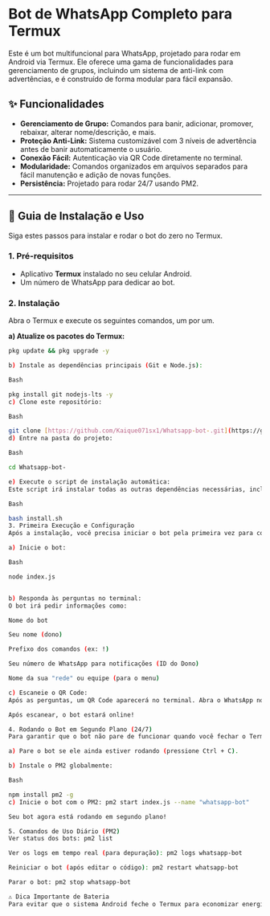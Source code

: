 # Bot de WhatsApp Completo para Termux

Este é um bot multifuncional para WhatsApp, projetado para rodar em Android via Termux. Ele oferece uma gama de funcionalidades para gerenciamento de grupos, incluindo um sistema de anti-link com advertências, e é construído de forma modular para fácil expansão.

## ✨ Funcionalidades

- **Gerenciamento de Grupo:** Comandos para banir, adicionar, promover, rebaixar, alterar nome/descrição, e mais.
- **Proteção Anti-Link:** Sistema customizável com 3 níveis de advertência antes de banir automaticamente o usuário.
- **Conexão Fácil:** Autenticação via QR Code diretamente no terminal.
- **Modularidade:** Comandos organizados em arquivos separados para fácil manutenção e adição de novas funções.
- **Persistência:** Projetado para rodar 24/7 usando PM2.

---

## 🚀 Guia de Instalação e Uso

Siga estes passos para instalar e rodar o bot do zero no Termux.

### 1. Pré-requisitos

-   Aplicativo **Termux** instalado no seu celular Android.
-   Um número de WhatsApp para dedicar ao bot.

### 2. Instalação

Abra o Termux e execute os seguintes comandos, um por um.

**a) Atualize os pacotes do Termux:**
```bash
pkg update && pkg upgrade -y

b) Instale as dependências principais (Git e Node.js):

Bash

pkg install git nodejs-lts -y
c) Clone este repositório:

Bash

git clone [https://github.com/Kaique071sx1/Whatsapp-bot-.git](https://github.com/Kaique071sx1/Whatsapp-bot-.git)
d) Entre na pasta do projeto:

Bash

cd Whatsapp-bot-

e) Execute o script de instalação automática:
Este script irá instalar todas as outras dependências necessárias, incluindo as da npm.

Bash

bash install.sh
3. Primeira Execução e Configuração
Após a instalação, você precisa iniciar o bot pela primeira vez para configurá-lo.

a) Inicie o bot:

Bash

node index.js


b) Responda às perguntas no terminal:
O bot irá pedir informações como:

Nome do bot

Seu nome (dono)

Prefixo dos comandos (ex: !)

Seu número de WhatsApp para notificações (ID do Dono)

Nome da sua "rede" ou equipe (para o menu)

c) Escaneie o QR Code:
Após as perguntas, um QR Code aparecerá no terminal. Abra o WhatsApp no seu celular principal, vá em Configurações > Aparelhos Conectados > Conectar um aparelho e escaneie o código.

Após escanear, o bot estará online!

4. Rodando o Bot em Segundo Plano (24/7)
Para garantir que o bot não pare de funcionar quando você fechar o Termux, vamos usar o PM2, um gerenciador de processos.

a) Pare o bot se ele ainda estiver rodando (pressione Ctrl + C).

b) Instale o PM2 globalmente:

Bash

npm install pm2 -g
c) Inicie o bot com o PM2: pm2 start index.js --name "whatsapp-bot"

Seu bot agora está rodando em segundo plano!

5. Comandos de Uso Diário (PM2)
Ver status dos bots: pm2 list

Ver os logs em tempo real (para depuração): pm2 logs whatsapp-bot

Reiniciar o bot (após editar o código): pm2 restart whatsapp-bot

Parar o bot: pm2 stop whatsapp-bot

⚠️ Dica Importante de Bateria
Para evitar que o sistema Android feche o Termux para economizar energia, vá nas Configurações do seu celular > Aplicativos > Termux > Bateria e mude a configuração para "Sem restrições" ou "Não otimizado".



